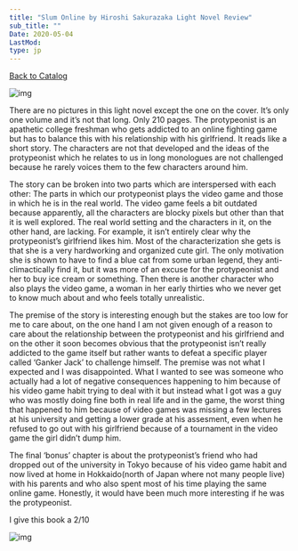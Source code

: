```yaml
---
title: "Slum Online by Hiroshi Sakurazaka Light Novel Review"
sub_title: ""
Date: 2020-05-04
LastMod:
type: jp
---
```


[Back to Catalog](/)

![img](https://steemitimages.com/640x0/https://englishlightnovels.files.wordpress.com/2014/08/slum-online.jpg?w=470&h=238)

There are no pictures in this light novel except the one on the cover. It’s only one volume and it’s not that long. Only 210 pages. The protypeonist is an apathetic college freshman who gets addicted to an online fighting game but has to balance this with his relationship with his girlfriend. It reads like a short story. The characters are not that developed and the ideas of the protypeonist which he relates to us in long monologues are not challenged because he rarely voices them to the few characters around him.

The story can be broken into two parts which are interspersed with each other: The parts in which our protypeonist plays the video game and those in which he is in the real world. The video game feels a bit outdated because apparently, all the characters are blocky pixels but other than that it is well explored. The real world setting and the characters in it, on the other hand, are lacking. For example, it isn’t entirely clear why the protypeonist’s girlfriend likes him. Most of the characterization she gets is that she is a very hardworking and organized cute girl. The only motivation she is shown to have to find a blue cat from some urban legend, they anti-climactically find it, but it was more of an excuse for the protypeonist and her to buy ice cream or something. Then there is another character who also plays the video game, a woman in her early thirties who we never get to know much about and who feels totally unrealistic.

The premise of the story is interesting enough but the stakes are too low for me to care about, on the one hand I am not given enough of a reason to care about the relationship between the protypeonist and his girlfriend and on the other it soon becomes obvious that the protypeonist isn’t really addicted to the game itself but rather wants to defeat a specific player called ‘Ganker Jack’ to challenge himself. The premise was not what I expected and I was disappointed. What I wanted to see was someone who actually had a lot of negative consequences happening to him because of his video game habit trying to deal with it but instead what I got was a guy who was mostly doing fine both in real life and in the game, the worst thing that happened to him because of video games was missing a few lectures at his university and getting a lower grade at his assesment, even when he refused to go out with his girlfriend because of a tournament in the video game the girl didn’t dump him.

The final ‘bonus’ chapter is about the protypeonist’s friend who had dropped out of the university in Tokyo because of his video game habit and now lived at home in Hokkaido(north of Japan where not many people live) with his parents and who also spent most of his time playing the same online game. Honestly, it would have been much more interesting if he was the protypeonist.

I give this book a 2/10

![img](https://steemitimages.com/640x0/https://englishlightnovels.files.wordpress.com/2014/08/slum-online-novel.jpg)
